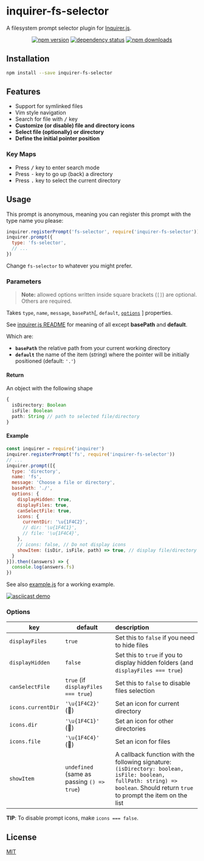 # inquirer-fs-selector

A filesystem prompt selector plugin for [Inquirer.js](https://github.com/SBoudrias/Inquirer.js).

<div align="center">

[![npm version](https://badge.fury.io/js/inquirer-fs-selector.svg)](https://badge.fury.io/js/inquirer-fs-selector)
[![dependency status](https://david-dm.org/micalevisk/inquirer-fs-selector.svg)](https://david-dm.org/micalevisk/inquirer-fs-selector)
[![npm downloads](https://img.shields.io/npm/dt/inquirer-fs-selector.svg)]()

</div>

## Installation

```bash
npm install --save inquirer-fs-selector
```

## Features

- Support for symlinked files
- Vim style navigation
- Search for file with <kbd>/</kbd> key
- **Customize (or disable) file and directory icons**
- **Select file (optionally) or directory**
- **Define the initial pointer position**

### Key Maps

- Press <kbd>/</kbd> key to enter search mode
- Press <kbd>-</kbd> key to go up (back) a directory
- Press <kbd>.</kbd> key to select the current directory

## Usage

This prompt is anonymous, meaning you can register this prompt with the type name you please:

```javascript
inquirer.registerPrompt('fs-selector', require('inquirer-fs-selector'));
inquirer.prompt({
  type: 'fs-selector',
  // ...
})
```

Change `fs-selector` to whatever you might prefer.

### Parameters
> **Note:** allowed options written inside square brackets (`[]`) are optional. Others are required.

Takes `type`, `name`, `message`, `basePath`[, `default`, [`options`](#options) ] properties.

See [inquirer.js README](https://github.com/SBoudrias/Inquirer.js/blob/master/README.md) for meaning of all except **basePath** and **default**.

Which are:
- **`basePath`** the relative path from your current working directory
- **`default`** the name of the item (*string*) where the pointer will be initially positioned (default: `'.'`)

#### Return

An object with the following shape

```typescript
{
  isDirectory: Boolean
  isFile: Boolean
  path: String // path to selected file/directory
}
```

#### Example

```javascript
const inquirer = require('inquirer')
inquirer.registerPrompt('fs', require('inquirer-fs-selector'))
// ...
inquirer.prompt([{
  type: 'directory',
  name: 'fs',
  message: 'Choose a file or directory',
  basePath: './',
  options: {
    displayHidden: true,
    displayFiles: true,
    canSelectFile: true,
    icons: {
      currentDir: '\u{1F4C2}',
      // dir: '\u{1F4C1}',
      // file: '\u{1F4C4}',
    },
    // icons: false, // Do not display icons
    showItem: (isDir, isFile, path) => true, // display file/directory
  }
}]).then((answers) => {
  console.log(answers.fs)
})
```
See also [example.js](./example.js) for a working example.

[![asciicast demo](https://asciinema.org/a/252042.svg)](https://asciinema.org/a/252042)

### Options

| key | default | description |
|---|--------|:-----------|
`displayFiles` | `true` | Set this to `false` if you need to hide files
`displayHidden` | `false` | Set this to `true` if you to display hidden folders (and `displayFiles === true`)
`canSelectFile` | `true` (if `displayFiles === true`) | Set this to `false` to disable files selection
`icons.currentDir` | `'\u{1F4C2}'` (📂) | Set an icon for current directory
`icons.dir` | `'\u{1F4C1}'` (📁) | Set an icon for other directories
`icons.file` | `'\u{1F4C4}'` (📄) | Set an icon for files
`showItem` | `undefined` (same as passing `() => true`) | A callback function with the following signature: `(isDirectory: boolean, isFile: boolean, fullPath: string) => boolean`. Should return `true` to prompt the item on the list

**TIP**: To disable prompt icons, make `icons === false`.

## License

[MIT](./LICENSE)

